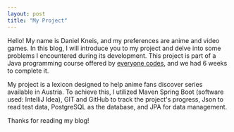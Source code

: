 ```yaml
---
layout: post
title: "My Project"
---
```

Hello! My name is Daniel Kneis, and my preferences are anime and video games. In this blog, I will introduce you to my project and delve into some problems I encountered during its development. This project is part of a Java programming course offered by [everyone codes](https://everyonecodes.io/), and we had 6 weeks to complete it.

My project is a lexicon designed to help anime fans discover series available in Austria. To achieve this, I utilized Maven Spring Boot (software used: IntelliJ Idea), GIT and GitHub to track the project's progress, Json to read test data, PostgreSQL as the database, and JPA for data management.

Thanks for reading my blog!